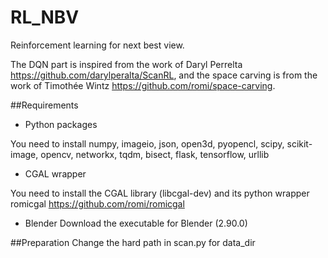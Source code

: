 # RL_NBV
Reinforcement learning for next best view.

The DQN part is inspired from the work of Daryl Perrelta https://github.com/darylperalta/ScanRL, and the space carving is from the work of Timothée Wintz https://github.com/romi/space-carving.

##Requirements

* Python packages

You need to install numpy, imageio, json, open3d, pyopencl, scipy, scikit-image, opencv, networkx, tqdm, bisect, flask, tensorflow, urllib

* CGAL wrapper

You need to install the CGAL library (libcgal-dev) and its python wrapper romicgal https://github.com/romi/romicgal 

* Blender
Download the executable for Blender (2.90.0)

##Preparation
Change the hard path in scan.py for data_dir
